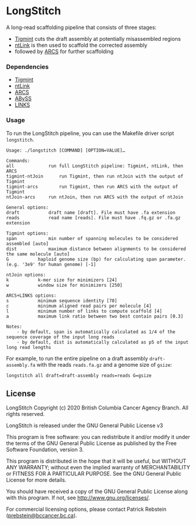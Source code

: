 # LongStitch
A long-read scaffolding pipeline that consists of three stages:
* [Tigmint](https://github.com/bcgsc/tigmint) cuts the draft assembly at potentially misassembled regions
* [ntLink](https://github.com/bcgsc/ntLink) is then used to scaffold the corrected assembly
* followed by [ARCS](https://github.com/bcgsc/arcs) for further scaffolding

### Dependencies
* [Tigmint](https://github.com/bcgsc/tigmint)
* [ntLink](https://github.com/bcgsc/ntLink)
* [ARCS](https://github.com/bcgsc/arcs)
* [ABySS](https://github.com/bcgsc/abyss)
* [LINKS](https://github.com/bcgsc/links)

### Usage
To run the LongStitch pipeline, you can use the Makefile driver script `longstitch`.
```
Usage: ./longstitch [COMMAND] [OPTION=VALUE]…

Commands:
all     		run full LongStitch pipeline: Tigmint, ntLink, then ARCS
tigmint-ntJoin		run Tigmint, then run ntJoin with the output of Tigmint
tigmint-arcs		run Tigmint, then run ARCS with the output of Tigmint
ntJoin-arcs		run ntJoin, then run ARCS with the output of ntJoin

General options:
draft			draft name [draft]. File must have .fa extension
reads			read name [reads]. File must have .fq.gz or .fa.gz extension

Tigmint options:
span			min number of spanning molecules to be considered assembled [auto]
dist			maximum distance between alignments to be considered the same molecule [auto]
G			haploid genome size (bp) for calculating span parameter.(e.g. '3e9' for human genome) [-1]

ntJoin options:
k			k-mer size for minimizers [24]
w			window size for minimizers [250]

ARCS+LINKS options:
s			minimum sequence identity [70]
c			minimum aligned read pairs per molecule [4]
l			minimum number of links to compute scaffold [4]
a			maximum link ratio between two best contain pairs [0.3]

Notes:
	- by default, span is automatically calculated as 1/4 of the sequence coverage of the input long reads
	- by default, dist is automatically calculated as p5 of the input long read lengths
```

For example, to run the entire pipeline on a draft assembly `draft-assembly.fa` with the reads `reads.fa.gz` and a genome size of `gsize`:
```
longstitch all draft=draft-assembly reads=reads G=gsize
```

## License
LongStitch Copyright (c) 2020 British Columbia Cancer Agency Branch. All rights reserved.

LongStitch is released under the GNU General Public License v3

This program is free software: you can redistribute it and/or modify it under the terms of the GNU General Public License as published by the Free Software Foundation, version 3.

This program is distributed in the hope that it will be useful, but WITHOUT ANY WARRANTY; without even the implied warranty of MERCHANTABILITY or FITNESS FOR A PARTICULAR PURPOSE. See the GNU General Public License for more details.

You should have received a copy of the GNU General Public License along with this program. If not, see http://www.gnu.org/licenses/.

For commercial licensing options, please contact Patrick Rebstein (prebstein@bccancer.bc.ca).

